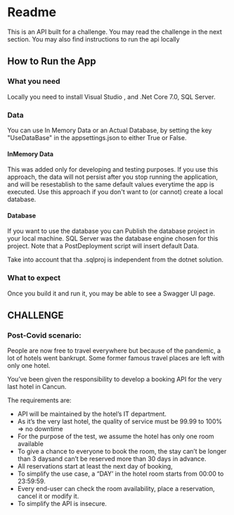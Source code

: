 # Readme

This is an API built for a challenge. You may read the challenge in the next section. You may also find instructions to run the api locally


## How to Run the App

### What you need
Locally you need to install Visual Studio , and .Net Core 7.0, SQL Server. 

### Data 
You can use In Memory Data or an Actual Database, by setting the key "UseDataBase" in the appsettings.json to either True or False.

#### InMemory Data

This was added only for developing and testing purposes. If you use this approach, the data will not persist after you stop running the application, and will be resestablish to the same default values everytime the app is executed. Use this approach if you don't want to (or cannot) create a local database.

#### Database
If you want to use the database you can Publish the database project in your local machine. SQL Server was the database engine chosen for this project. Note that a PostDeployment script will insert default Data.

Take into account that tha .sqlproj is independent from the dotnet solution. 

### What to expect
Once you build it and run it, you may be able to see a Swagger UI page. 


## CHALLENGE

### Post-Covid scenario:

People are now free to travel everywhere but because of the pandemic, a lot of hotels went bankrupt. Some former famous travel places are left with only one hotel.

You’ve been given the responsibility to develop a booking API for the very last hotel in Cancun.

The requirements are:

- API will be maintained by the hotel’s IT department.
- As it’s the very last hotel, the quality of service must be 99.99 to 100% => no downtime
- For the purpose of the test, we assume the hotel has only one room available
- To give a chance to everyone to book the room, the stay can’t be longer than 3 daysand can’t be reserved more than 30 days in advance.
- All reservations start at least the next day of booking,
- To simplify the use case, a “DAY’ in the hotel room starts from 00:00 to 23:59:59.
- Every end-user can check the room availability, place a reservation, cancel it or modify it.
- To simplify the API is insecure.
